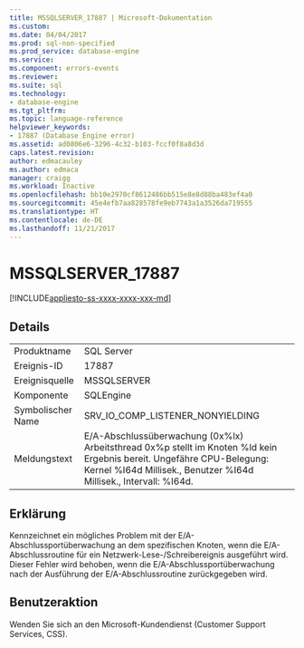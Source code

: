 ```yaml
---
title: MSSQLSERVER_17887 | Microsoft-Dokumentation
ms.custom: 
ms.date: 04/04/2017
ms.prod: sql-non-specified
ms.prod_service: database-engine
ms.service: 
ms.component: errors-events
ms.reviewer: 
ms.suite: sql
ms.technology:
- database-engine
ms.tgt_pltfrm: 
ms.topic: language-reference
helpviewer_keywords:
- 17887 (Database Engine error)
ms.assetid: ad0806e6-3296-4c32-b103-fccf0f8a8d3d
caps.latest.revision: 
author: edmacauley
ms.author: edmaca
manager: craigg
ms.workload: Inactive
ms.openlocfilehash: bb10e2970cf8612486bb515e8e8d88ba483ef4a0
ms.sourcegitcommit: 45e4efb7aa828578fe9eb7743a1a3526da719555
ms.translationtype: HT
ms.contentlocale: de-DE
ms.lasthandoff: 11/21/2017
---
```

# <a name="mssqlserver17887"></a>MSSQLSERVER_17887
[!INCLUDE[appliesto-ss-xxxx-xxxx-xxx-md](../../includes/appliesto-ss-xxxx-xxxx-xxx-md.md)]
  
## <a name="details"></a>Details  
  
|||  
|-|-|  
|Produktname|SQL Server|  
|Ereignis-ID|17887|  
|Ereignisquelle|MSSQLSERVER|  
|Komponente|SQLEngine|  
|Symbolischer Name|SRV_IO_COMP_LISTENER_NONYIELDING|  
|Meldungstext|E/A-Abschlussüberwachung (0x%lx) Arbeitsthread 0x%p stellt im Knoten %ld kein Ergebnis bereit. Ungefähre CPU-Belegung: Kernel %I64d Millisek., Benutzer %I64d Millisek., Intervall: %I64d.|  
  
## <a name="explanation"></a>Erklärung  
Kennzeichnet ein mögliches Problem mit der E/A-Abschlussportüberwachung an dem spezifischen Knoten, wenn die E/A-Abschlussroutine für ein Netzwerk-Lese-/Schreibereignis ausgeführt wird. Dieser Fehler wird behoben, wenn die E/A-Abschlussportüberwachung nach der Ausführung der E/A-Abschlussroutine zurückgegeben wird.  
  
## <a name="user-action"></a>Benutzeraktion  
Wenden Sie sich an den Microsoft-Kundendienst (Customer Support Services, CSS).  
  
